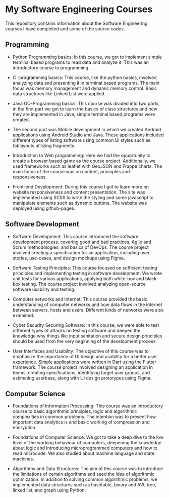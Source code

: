 # My Software Engineering Courses

This repository contains information about the Software Engineering courses I have completed and some of the source codes.


## Programming

- Python Programming basics: In this course, we got to implement simple terminal based programs to read data and analyze it. This was an introductory course to programming.

- C -programming basics: This course, like the python basics, involved analyzing data and presenting it in terminal based programs. The main focus was memory management and dynamic memory control. Basic data structures like Linked List were applied.

- Java OO-Programming basics: This course was divided into two parts, in the first part we got to learn the basics of class structures and how they are implemented in Java, simple terminal based programs were created.

- The second part was Mobile development in which we created Android applications using Android Studio and Java. These applications included different types of listing software using common UI styles such as tablayouts utilizing fragments.

- Introduction to Web programming: Here we had the opportunity to create a browser based game as the course project. Additionally, we used frameworks such as leaflet with GeoJSON and Frappe charts. The main focus of the course was on content, principles and responsiveness.

- Front-end Development: During this course I got to learn more on website responsiveness and content presentation. The site was implemented using SCSS to write the styling and some javascript to manipulate elements such as dynamic buttons. The website was deployed using github-pages.


## Software Development

- Software Development: This course introduced the software development process, covering good and bad practices, Agile and Scrum methodologies, and basics of DevOps. The course project involved creating a specification for an application, including user stories, use-cases, and design mockups using Figma.

- Software Testing Principles: This course focused on sufficient testing principles and implementing testing in software development. We wrote unit tests for various applications, applying both white-box and black-box testing. The course project involved analyzing open-source software usability and testing.

- Computer networks and Internet: This course provided the basic understanding of computer networks and how data flows in the internet between servers, hosts and users. Different kinds of networks were also examined.

- Cyber Security Securing Software: In this course, we were able to test different types of attacks on testing software and deepen the knowledge why things like input sanitation and secure design principles should be used from the very beginning of the development process.

- User Interfaces and Usability: The objective of this course was to emphasize the importance of UI design and usability for a better user experience. Simple applications were written in Dart using the Flutter framework. The course project involved designing an application in teams, creating specifications, identifying target user groups, and estimating userbase, along with UI design prototypes using Figma.


## Computer Science

- Foundations of Information Processing: This course was an introductory course to basic algorithmic principles, logic and algorithmic complexities in common problems. The intention was to present how important data analytics is and basic working of compression and encryption.

- Foundations of Computer Science: We got to take a deep dive to the low level of the working behaviour of computers, deepening the knowledge about logic and introducing microprogrammed computers and how to read microcode. We also studied about machine language and state machines.

- Algorithms and Data Structures: The aim of this course was to introduce the limitations of certain algorithms and seed the idea of algorithmic optimization. In addition to solving common algorithmic problems, we implemented data structures such as hashtable, binary and AVL tree, linked list, and graph using Python.
